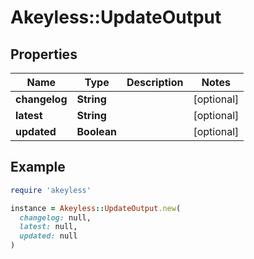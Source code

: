 # Akeyless::UpdateOutput

## Properties

| Name | Type | Description | Notes |
| ---- | ---- | ----------- | ----- |
| **changelog** | **String** |  | [optional] |
| **latest** | **String** |  | [optional] |
| **updated** | **Boolean** |  | [optional] |

## Example

```ruby
require 'akeyless'

instance = Akeyless::UpdateOutput.new(
  changelog: null,
  latest: null,
  updated: null
)
```

